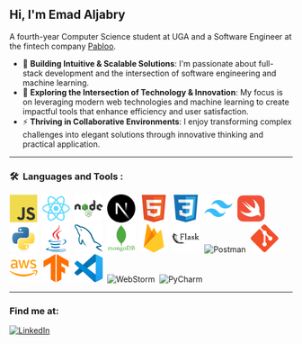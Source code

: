 ## Hi, I'm Emad Aljabry

A fourth-year Computer Science student at UGA and a Software Engineer at the fintech company [Pabloo](https://pabloo.com).

- 🔭 **Building Intuitive & Scalable Solutions**: I'm passionate about full-stack development and the intersection of software engineering and machine learning.
- 🌱 **Exploring the Intersection of Technology & Innovation**: My focus is on leveraging modern web technologies and machine learning to create impactful tools that enhance efficiency and user satisfaction.
- ⚡ **Thriving in Collaborative Environments**: I enjoy transforming complex challenges into elegant solutions through innovative thinking and practical application.

---

### 🛠 &nbsp;Languages and Tools :

<p>
<img src="https://github.com/devicons/devicon/blob/master/icons/javascript/javascript-original.svg" title="JavaScript" alt="JavaScript" width="50" height="50"/>&nbsp;
<img src="https://github.com/devicons/devicon/blob/master/icons/react/react-original.svg" title="React" alt="React" width="50" height="50"/>&nbsp;
<img src="https://github.com/devicons/devicon/blob/master/icons/nodejs/nodejs-original-wordmark.svg" title="NodeJS" alt="NodeJS" width="50" height="50"/>&nbsp;
<img src="https://github.com/devicons/devicon/blob/master/icons/nextjs/nextjs-original.svg" title="Next.js" alt="Next.js" width="50" height="50"/>&nbsp;
<img src="https://github.com/devicons/devicon/blob/master/icons/html5/html5-original.svg" title="HTML5" alt="HTML" width="50" height="50"/>&nbsp;
<img src="https://github.com/devicons/devicon/blob/master/icons/css3/css3-original.svg" title="CSS" alt="CSS" width="50" height="50"/>&nbsp;
<img src="https://github.com/devicons/devicon/blob/master/icons/tailwindcss/tailwindcss-original.svg" title="TailwindCSS" alt="TailwindCSS" width="50" height="50"/>&nbsp;
<img src="https://github.com/devicons/devicon/blob/master/icons/swift/swift-original.svg" title="Swift" alt="Swift" width="50" height="50"/>&nbsp;
<img src="https://github.com/devicons/devicon/blob/master/icons/python/python-original.svg" title="Python" alt="Python" width="50" height="50"/>&nbsp;
<img src="https://github.com/devicons/devicon/blob/master/icons/java/java-original.svg" title="Java" alt="Java" width="50" height="50"/>&nbsp;
<img src="https://github.com/devicons/devicon/blob/master/icons/mysql/mysql-original.svg" title="MySQL" alt="MySQL" width="50" height="50"/>&nbsp;
<img src="https://github.com/devicons/devicon/blob/master/icons/mongodb/mongodb-plain-wordmark.svg" title="MongoDB" alt="MongoDB" width="50" height="50"/>&nbsp;
<img src="https://github.com/devicons/devicon/blob/master/icons/firebase/firebase-original.svg" title="Firebase" alt="Firebase" width="50" height="50"/>&nbsp;
<img src="https://github.com/EmadZero/EmadZero/blob/main/flask-logo-full.png" title="Flask" alt="Flask" width="50" height="50"/>&nbsp;
<img src="https://www.vectorlogo.zone/logos/getpostman/getpostman-icon.svg" title="Postman" alt="Postman" width="50" height="50"/>&nbsp;
<img src="https://github.com/devicons/devicon/blob/master/icons/git/git-original.svg" title="Git" alt="Git" width="50" height="50"/>&nbsp;
<img src="https://github.com/devicons/devicon/blob/master/icons/amazonwebservices/amazonwebservices-plain-wordmark.svg" title="AWS" alt="AWS" width="50" height="50"/>&nbsp;
<img src="https://github.com/devicons/devicon/blob/master/icons/tensorflow/tensorflow-original.svg" title="TensorFlow" alt="TensorFlow" width="50" height="50"/>&nbsp;
<img src="https://github.com/devicons/devicon/blob/master/icons/vscode/vscode-original.svg" title="VS Code" alt="VS Code" width="50" height="50"/>&nbsp;
<img src="https://upload.wikimedia.org/wikipedia/commons/c/c0/WebStorm_Icon.svg" title="WebStorm" alt="WebStorm" width="50" height="50"/>&nbsp;
<img src="https://upload.wikimedia.org/wikipedia/commons/1/1d/PyCharm_Icon.svg" title="PyCharm" alt="PyCharm" width="50" height="50"/>&nbsp;
</p>



---


### Find me at:
[![LinkedIn](https://img.shields.io/badge/linkedin-%230077B5.svg?style=for-the-badge&logo=linkedin&logoColor=white)](https://www.linkedin.com/in/ealjabry/)
